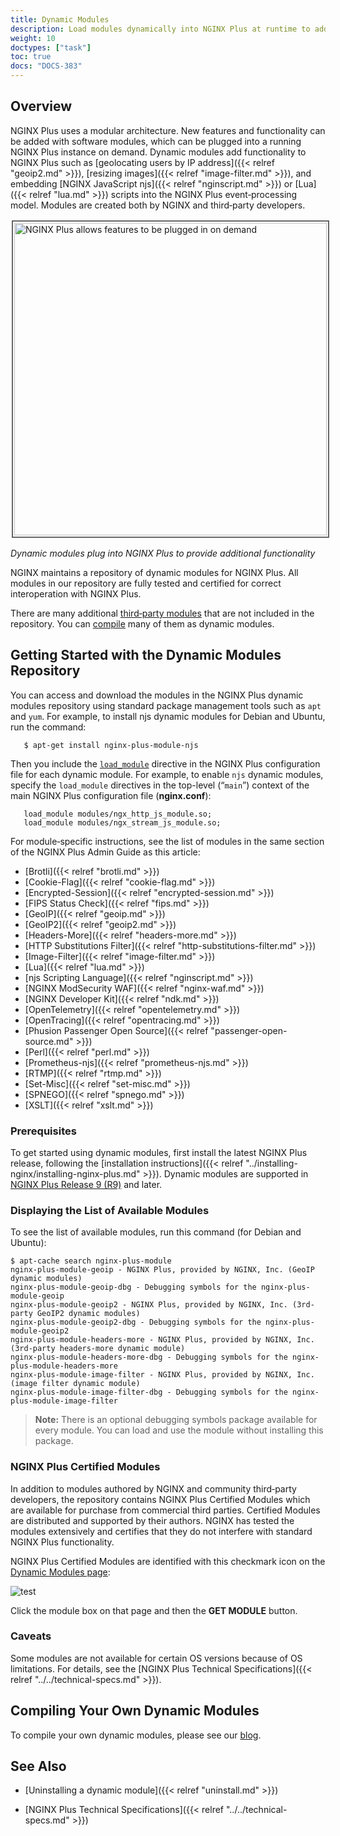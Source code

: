 ```yaml
---
title: Dynamic Modules
description: Load modules dynamically into NGINX Plus at runtime to add specialized functionality, including features authored by third parties.
weight: 10
doctypes: ["task"]
toc: true
docs: "DOCS-383"
---
```



<span id="overview"></span>
## Overview

NGINX Plus uses a modular architecture. New features and functionality can be added with software modules, which can be plugged into a running NGINX Plus instance on demand. Dynamic modules add functionality to NGINX Plus such as [geolocating users by IP address]({{< relref "geoip2.md" >}}), [resizing images]({{< relref "image-filter.md" >}}), and embedding [NGINX JavaScript njs]({{< relref "nginscript.md" >}}) or [Lua]({{< relref "lua.md" >}}) scripts into the NGINX Plus event‑processing model. Modules are created both by NGINX and third‑party developers.

<img src="https://www.nginx.com/wp-content/uploads/2020/03/NGINX-Plus_dynamic-module-plug-ins.png" alt="NGINX Plus allows features to be plugged in on demand" width="500" height="500" style="border:2px solid #666666; padding:2px; margin:2px;" />

*Dynamic modules plug into NGINX Plus to provide additional functionality*

NGINX maintains a repository of dynamic modules for NGINX Plus. All modules in our repository are fully tested and certified for correct interoperation with NGINX Plus.

There are many additional [third‑party modules](https://www.nginx.com/resources/wiki/modules/) that are not included in the repository. You can [compile](https://docs.nginx.com/nginx/admin-guide/installing-nginx/installing-nginx-plus/#install_modules_oss) many of them as dynamic modules.


<span id="getting_started"></span>
## Getting Started with the Dynamic Modules Repository 

You can access and download the modules in the NGINX Plus dynamic modules repository using standard package management tools such as `apt` and `yum`. For example, to install njs dynamic modules for Debian and Ubuntu, run the command:

```shell
   $ apt-get install nginx-plus-module-njs
```

Then you include the [`load_module`](https://nginx.org/en/docs/ngx_core_module.html#load_module) directive in the NGINX Plus configuration file for each dynamic module. For example, to enable `njs` dynamic modules, specify the `load_module` directives in the top-level (“`main`”) context of the main NGINX Plus configuration file (**nginx.conf**):

```nginx
   load_module modules/ngx_http_js_module.so;
   load_module modules/ngx_stream_js_module.so;
```

For module‑specific instructions, see the list of modules in the same section of the NGINX Plus Admin Guide as this article:

* [Brotli]({{< relref "brotli.md" >}})
* [Cookie-Flag]({{< relref "cookie-flag.md" >}})
* [Encrypted-Session]({{< relref "encrypted-session.md" >}})
* [FIPS Status Check]({{< relref "fips.md" >}})
* [GeoIP]({{< relref "geoip.md" >}})
* [GeoIP2]({{< relref "geoip2.md" >}})
* [Headers-More]({{< relref "headers-more.md" >}})
* [HTTP Substitutions Filter]({{< relref "http-substitutions-filter.md" >}})
* [Image-Filter]({{< relref "image-filter.md" >}})
* [Lua]({{< relref "lua.md" >}})
* [njs Scripting Language]({{< relref "nginscript.md" >}})
* [NGINX ModSecurity WAF]({{< relref "nginx-waf.md" >}})
* [NGINX Developer Kit]({{< relref "ndk.md" >}})
* [OpenTelemetry]({{< relref "opentelemetry.md" >}})
* [OpenTracing]({{< relref "opentracing.md" >}})
* [Phusion Passenger Open Source]({{< relref "passenger-open-source.md" >}})
* [Perl]({{< relref "perl.md" >}})
* [Prometheus-njs]({{< relref "prometheus-njs.md" >}})
* [RTMP]({{< relref "rtmp.md" >}})
* [Set-Misc]({{< relref "set-misc.md" >}})
* [SPNEGO]({{< relref "spnego.md" >}})
* [XSLT]({{< relref "xslt.md" >}})


<span id="prereq"></span>
### Prerequisites

To get started using dynamic modules, first install the latest NGINX Plus release, following the [installation instructions]({{< relref "../installing-nginx/installing-nginx-plus.md" >}}). Dynamic modules are supported in <a href="../../../releases/#r9">NGINX Plus Release 9 (R9)</a> and later.


<span id="modules_all"></span>
### Displaying the List of Available Modules

To see the list of available modules, run this command (for Debian and Ubuntu):

```shell
$ apt-cache search nginx-plus-module
nginx-plus-module-geoip - NGINX Plus, provided by NGINX, Inc. (GeoIP dynamic modules)
nginx-plus-module-geoip-dbg - Debugging symbols for the nginx-plus-module-geoip
nginx-plus-module-geoip2 - NGINX Plus, provided by NGINX, Inc. (3rd-party GeoIP2 dynamic modules)
nginx-plus-module-geoip2-dbg - Debugging symbols for the nginx-plus-module-geoip2
nginx-plus-module-headers-more - NGINX Plus, provided by NGINX, Inc. (3rd-party headers-more dynamic module)
nginx-plus-module-headers-more-dbg - Debugging symbols for the nginx-plus-module-headers-more
nginx-plus-module-image-filter - NGINX Plus, provided by NGINX, Inc. (image filter dynamic module)
nginx-plus-module-image-filter-dbg - Debugging symbols for the nginx-plus-module-image-filter
```

> **Note:** There is an optional debugging symbols package available for every module. You can load and use the module without installing this package.


<span id="modules_nginx"></span>
### NGINX Plus Certified Modules

In addition to modules authored by NGINX and community third‑party developers, the repository contains NGINX Plus Certified Modules which are available for purchase from commercial third parties. Certified Modules are distributed and supported by their authors. NGINX has tested the modules extensively and certifies that they do not interfere with standard NGINX Plus functionality.

NGINX Plus Certified Modules are identified with this checkmark icon on the [Dynamic Modules page](https://www.nginx.com/products/nginx/modules):

![test](https://cdn-1.wp.nginx.com/wp-content/themes/nginx-theme/assets/img/product-page/module-icon.png)

Click the module box on that page and then the **GET MODULE** button.


<span id="caveats"></span>
### Caveats

Some modules are not available for certain OS versions because of OS limitations. For details, see the [NGINX Plus Technical Specifications]({{< relref "../../technical-specs.md" >}}). 


<span id="compile"></span>
## Compiling Your Own Dynamic Modules

To compile your own dynamic modules, please see our [blog](https://www.nginx.com/blog/compiling-dynamic-modules-nginx-plus/).


<span id="info"></span>
## See Also

* [Uninstalling a dynamic module]({{< relref "uninstall.md" >}})

* [NGINX Plus Technical Specifications]({{< relref "../../technical-specs.md" >}})

